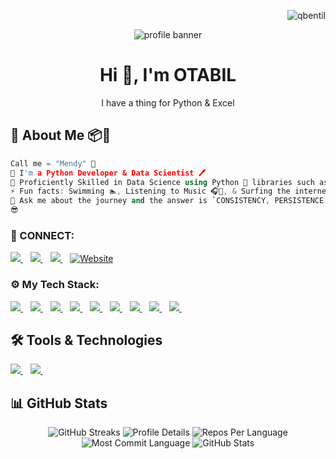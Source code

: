 <p align="right">
    <img src="https://komarev.com/ghpvc/?username=deAlgorithm&label=Profile%20views&color=e91e63&style=flat" alt="qbentil" />
</p>

<p align="center">
    <img src="https://github.com/deAlgorithm/deAlgorithm/assets/131563995/68f150ed-2526-422f-9e7a-28bbbed416b9" alt="profile banner" />
</p>

<h1 align="center"> Hi 👋, I'm OTABIL</h1>

<p align="center">
    I have a thing for Python & Excel <br />
</p>

## 🐼 About Me 📦🔮
```cpp
Call me = "Mendy" 🤗
🌱 I'm a Python Developer & Data Scientist 🖊️
🌌 Proficiently Skilled in Data Science using Python 🐍 libraries such as numpy, pandas 🐼, matplotlib, and seaborn
⚡ Fun facts: Swimming 🏊, Listening to Music 🎧🎵, & Surfing the internet 🌎🌐
💬 Ask me about the journey and the answer is `CONSISTENCY, PERSISTENCE & DETERMINATION`.
😎
```

<h3 align="left">🔌 CONNECT:</h3>

<p align="left">
    <a href="https://t.me/the_whiteflame">
        <img src="https://img.shields.io/badge/The_WHITEFLAME-30302f?style=for-the-badge&logo=telegram" />
    </a>&nbsp;&nbsp;
    <a href="https://www.linkedin.com/in/ishaqueotabil">
        <img src="https://img.shields.io/badge/linkedIn-30302f?style=for-the-badge&logo=linkedin" />
    </a>&nbsp;&nbsp;
    <a href="https://wa.me/233257364646?text=Hello%20otabil!%20I%27m%20coming%20from%20your%20Github%20profile">
        <img src="https://img.shields.io/badge/OTABIL-30302f?style=for-the-badge&logo=whatsapp" />
    </a>&nbsp;&nbsp;
    <a href="https://dealgorithm.github.io/">
    <img src="https://img.shields.io/badge/Mendy The Analyst-30302f?style=for-the-badge&logo=google-chrome" alt="Website" />
</a>

</p>

<h3 align="left">⚙ My Tech Stack:</h3>

<p align="left">
    <a href="https://github.com/deAlgorithm">
        <img src="https://img.shields.io/badge/git-00000F?style=for-the-badge&logo=git&logoColor=orange" />
    </a>&nbsp;&nbsp;
    <a href="https://github.com/deAlgorithm">
        <img src="https://img.shields.io/badge/Excel-217346?style=for-the-badge&logo=microsoft-excel&logoColor=white" />
    </a>&nbsp;&nbsp;
    <a href="https://github.com/deAlgorithm">
        <img src="https://img.shields.io/badge/Python-3776AB?style=for-the-badge&logo=python&logoColor=white" />
    </a>&nbsp;&nbsp;
    <a href="https://github.com/deAlgorithm">
        <img src="https://img.shields.io/badge/NumPy-013243?style=for-the-badge&logo=numpy&logoColor=white" />
    </a>&nbsp;&nbsp;
    <a href="https://github.com/deAlgorithm">
        <img src="https://img.shields.io/badge/Pandas-150458?style=for-the-badge&logo=pandas&logoColor=white" />
    </a>&nbsp;&nbsp;
    <a href="https://github.com/deAlgorithm">
        <img src="https://img.shields.io/badge/Matplotlib-11557C?style=for-the-badge&logo=Matplotlib&logoColor=white" />
    </a>&nbsp;&nbsp;
    <a href="https://github.com/deAlgorithm">
        <img src="https://img.shields.io/badge/Seaborn-0696D7?style=for-the-badge&logo=Seaborn&logoColor=white" />
    </a>&nbsp;&nbsp;
    <a href="https://github.com/deAlgorithm">
        <img src="https://img.shields.io/badge/Tableau-E97627?style=for-the-badge&logo=tableau&logoColor=white" />
    </a>&nbsp;&nbsp;
    <a href="https://github.com/deAlgorithm">
        <img src="https://img.shields.io/badge/Power%20BI-F2C811?style=for-the-badge&logo=powerbi&logoColor=black" />
    </a>&nbsp;&nbsp;
</p>

## 🛠️ Tools & Technologies
<p align="left">
    <a href="https://github.com/deAlgorithm">
        <img src="https://img.shields.io/badge/VS%20Code-007ACC?style=for-the-badge&logo=visual-studio-code&logoColor=white" />
    </a>&nbsp;&nbsp;
    <a href="https://github.com/deAlgorithm">
        <img src="https://img.shields.io/badge/Jupyter-F37626?style=for-the-badge&logo=Jupyter&logoColor=white" />
    </a>&nbsp;&nbsp;
</p>

## 📊 GitHub Stats
<p align="center">
    <img src="http://github-readme-streak-stats.herokuapp.com?user=deAlgorithm&theme=dracula&hide_border=true" alt="GitHub Streaks" />
    <img src="https://github-profile-summary-cards.vercel.app/api/cards/profile-details?username=deAlgorithm&theme=github_dark" alt="Profile Details" />
    <img src="https://github-profile-summary-cards.vercel.app/api/cards/repos-per-language?username=deAlgorithm&theme=github_dark" alt="Repos Per Language" />
    <img src="https://github-profile-summary-cards.vercel.app/api/cards/most-commit-language?username=deAlgorithm&theme=github_dark" alt="Most Commit Language" />
    <img src="https://github-readme-stats.vercel.app/api?username=deAlgorithm&show_icons=true&theme=github_dark" alt="GitHub Stats" />
</p>
